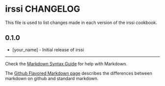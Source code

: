 irssi CHANGELOG
===============

This file is used to list changes made in each version of the irssi cookbook.

0.1.0
-----
- [your_name] - Initial release of irssi

- - -
Check the [Markdown Syntax Guide](http://daringfireball.net/projects/markdown/syntax) for help with Markdown.

The [Github Flavored Markdown page](http://github.github.com/github-flavored-markdown/) describes the differences between markdown on github and standard markdown.
